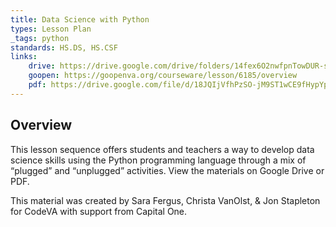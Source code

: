 ```yaml
---
title: Data Science with Python
types: Lesson Plan
_tags: python
standards: HS.DS, HS.CSF
links:
    drive: https://drive.google.com/drive/folders/14fex6O2nwfpnTowDUR-sgBs1WcqNsW6d
    goopen: https://goopenva.org/courseware/lesson/6185/overview
    pdf: https://drive.google.com/file/d/18JQIjVfhPzSO-jM9ST1wCE9fHypYpk0x/view?usp=drive_link
---
```


## Overview

This lesson sequence offers students and teachers a way to develop data science skills using the Python programming language through a mix of “plugged” and “unplugged” activities. View the materials on Google Drive or PDF. 

This material was created by Sara Fergus, Christa VanOlst, & Jon Stapleton for CodeVA with support from Capital One.